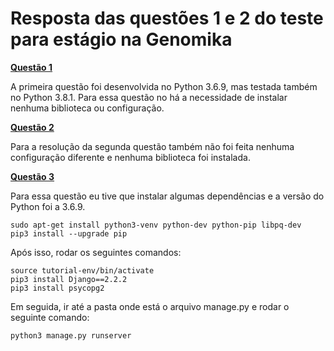 # Resposta das questões 1 e 2 do teste para estágio na Genomika


[**Questão 1**](https://github.com/bihellzin/genomika_respostas/blob/master/questao_1.py)

  A primeira questão foi desenvolvida no Python 3.6.9, mas testada também no Python 3.8.1. Para essa questão no há a necessidade de instalar nenhuma biblioteca ou configuração.
    

[**Questão 2**](https://github.com/bihellzin/genomika_respostas/blob/master/questao_2.py)

  Para a resolução da segunda questão também não foi feita nenhuma configuração diferente e nenhuma biblioteca foi instalada.
    
  
[**Questão 3**](https://github.com/bihellzin/genomika_respostas/tree/master/tutorial-env)
  
  Para essa questão eu tive que instalar algumas dependências e a versão do Python foi a 3.6.9.
  
  ``
  sudo apt-get install python3-venv python-dev python-pip libpq-dev
  ``  
  ``
  pip3 install --upgrade pip
  ``
  
  Após isso, rodar os seguintes comandos: 
  
  ``
  source tutorial-env/bin/activate
  ``  
  ``
  pip3 install Django==2.2.2
  ``  
  ``
  pip3 install psycopg2
  ``    
    
  Em seguida, ir até a pasta onde está o arquivo manage.py e rodar o seguinte comando:  
    
  ``
  python3 manage.py runserver
  ``
